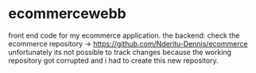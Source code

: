 # ecommercewebb
front end code for my ecommerce application.
the backend:
check the ecommerce repository -> https://github.com/Nderitu-Dennis/ecommerce <br>
unfortunately its not possible to track changes because the working repository got corrupted and i had to create this new repository.
